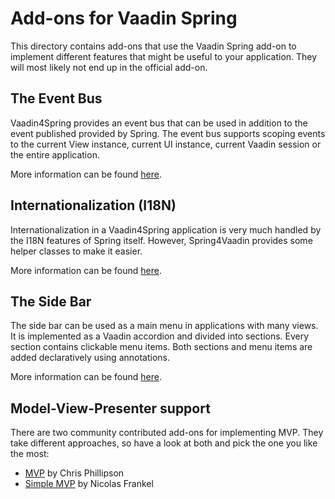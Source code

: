 Add-ons for Vaadin Spring
=========================

This directory contains add-ons that use the Vaadin Spring add-on to implement different features that might be useful
to your application. They will most likely not end up in the official add-on.

## The Event Bus ##
   
Vaadin4Spring provides an event bus that can be used in addition to the event published provided by Spring. The event bus
supports scoping events to the current View instance, current UI instance, current Vaadin session or the entire application.
   
More information can be found [here](eventbus/README.md).
   
## Internationalization (I18N) ##
   
Internationalization in a Vaadin4Spring application is very much handled by the I18N features of Spring itself. 
However, Spring4Vaadin provides some helper classes to make it easier.
   
More information can be found [here](i18n/README.md).
     
## The Side Bar ##
   
The side bar can be used as a main menu in applications with many views. It is implemented as a Vaadin accordion and divided into 
sections. Every section contains clickable menu items. Both sections and menu items are added declaratively using annotations.
   
More information can be found [here](sidebar/README.md).

## Model-View-Presenter support

There are two community contributed add-ons for implementing MVP. They take different approaches, so have a 
look at both and pick the one you like the most:

* [MVP](mvp/README.md) by Chris Phillipson
* [Simple MVP](simple-mvp/README.md) by Nicolas Frankel
